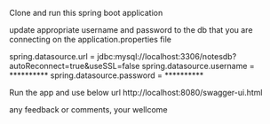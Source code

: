 Clone and run this spring boot application 

update appropriate username and password to the db that you are connecting on the application.properties file 

spring.datasource.url = jdbc:mysql://localhost:3306/notesdb?autoReconnect=true&useSSL=false
spring.datasource.username = **********
spring.datasource.password = **********

Run the app and use below url
http://localhost:8080/swagger-ui.html


any feedback or comments, your wellcome

